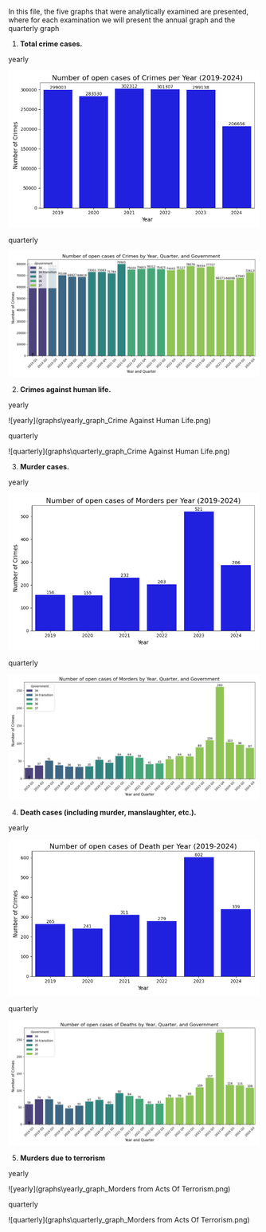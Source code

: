 In this file, the five graphs that were analytically examined are presented, where for each examination we will present the annual graph and the quarterly graph

1. **Total crime cases.**

yearly

![yearly](graphs\yearly_graph_Crimes.png)

quarterly

![quarterly](graphs\quarterly_graph_Crimes.png)


2. **Crimes against human life.**

yearly

![yearly](graphs\yearly_graph_Crime Against Human Life.png)

quarterly

![quarterly](graphs\quarterly_graph_Crime Against Human Life.png)

3. **Murder cases.**

yearly

![yearly](graphs\yearly_graph_Morders.png)

quarterly

![quarterly](graphs\quarterly_graph_Morders.png)

4. **Death cases (including murder, manslaughter, etc.).**

yearly

![yearly](graphs\yearly_graph_Death.png)

quarterly

![quarterly](graphs\quarterly_graph_Deaths.png)

5. **Murders due to terrorism** 

yearly

![yearly](graphs\yearly_graph_Morders from Acts Of Terrorism.png)

quarterly

![quarterly](graphs\quarterly_graph_Morders from Acts Of Terrorism.png)
